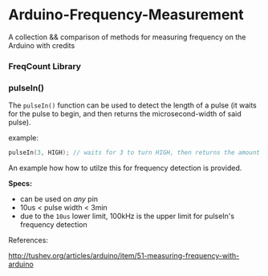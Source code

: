 Arduino-Frequency-Measurement
=============================

A collection &amp;&amp; comparison of methods for measuring frequency on the Arduino with credits


### FreqCount Library



### pulseIn()

The `pulseIn()` function can be used to detect the length of a pulse (it waits for the pulse to begin, and then returns the microsecond-width of said pulse).

example:

```ino
pulseIn(3, HIGH); // waits for 3 to turn HIGH, then returns the amount of us until it turns LOW again
```

An example how how to utilze this for frequency detection is provided.

**Specs:**

- can be used on _any_ pin
- 10us < pulse width < 3min
- due to the `10us` lower limit, 100kHz is the upper limit for pulseIn's frequency detection


References:

http://tushev.org/articles/arduino/item/51-measuring-frequency-with-arduino
